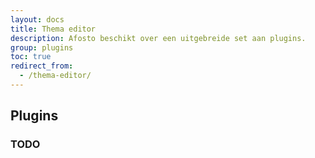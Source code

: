 ```yaml
---
layout: docs
title: Thema editor
description: Afosto beschikt over een uitgebreide set aan plugins.
group: plugins
toc: true
redirect_from:
  - /thema-editor/
---
```

## Plugins

### TODO

